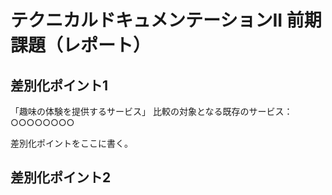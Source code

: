 # テクニカルドキュメンテーションII 前期課題（レポート）

## 差別化ポイント1
「趣味の体験を提供するサービス」
比較の対象となる既存のサービス：○○○○○○○○

差別化ポイントをここに書く。

## 差別化ポイント2
